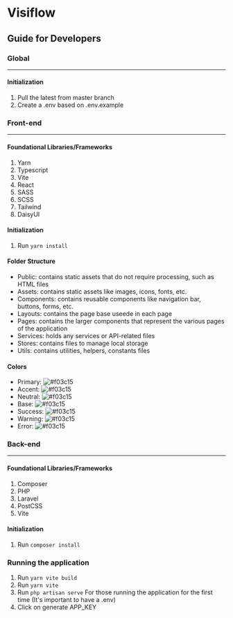 # Visiflow

## Guide for Developers

### Global

---

#### Initialization

1. Pull the latest from master branch
2. Create a .env based on .env.example

### Front-end

---

#### Foundational Libraries/Frameworks

1. Yarn
2. Typescript
3. Vite
4. React
5. SASS
6. SCSS
7. Tailwind
8. DaisyUI

#### Initialization

1. Run `yarn install`

#### Folder Structure

- Public: contains static assets that do not require processing, such as HTML files
- Assets: contains static assets like images, icons, fonts, etc.
- Components: contains reusable components like navigation bar, buttons, forms, etc.
- Layouts: contains the page base useede in each page
- Pages: contains the larger components that represent the various pages of the application
- Services: holds any services or API-related files
- Stores: contains files to manage local storage
- Utils: contains utilities, helpers, constants files

#### Colors

- Primary: ![#f03c15](https://placehold.co/15x15/0db284/0db284.png)
- Accent: ![#f03c15](https://placehold.co/15x15/2C4C32/2C4C32.png)
- Neutral: ![#f03c15](https://placehold.co/15x15/D0D2CC/D0D2CC.png)
- Base: ![#f03c15](https://placehold.co/15x15/DFEAEF/DFEAEF.png)
- Success: ![#f03c15](https://placehold.co/15x15/0db284/0db284.png)
- Warning: ![#f03c15](https://placehold.co/15x15/ffce0a/ffce0a.png)
- Error: ![#f03c15](https://placehold.co/15x15/FD4A4A/FD4A4A.png)

### Back-end

---

#### Foundational Libraries/Frameworks

1. Composer
2. PHP
3. Laravel
4. PostCSS
5. Vite

#### Initialization

1. Run `composer install`

### Running the application

1. Run `yarn vite build`
2. Run `yarn vite`
3. Run `php artisan serve`
   For those running the application for the first time (It's important to have a .env)
4. Click on generate APP_KEY
